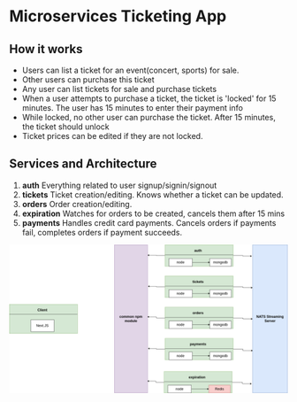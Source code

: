 # Microservices Ticketing App
## How it works
-   Users can list a ticket for an event(concert, sports) for sale.
-   Other users can purchase this ticket
-   Any user   can list tickets for sale and purchase tickets
-   When a user attempts to purchase a ticket, the ticket is 'locked' for 15 minutes. The user has 15 minutes to enter their payment info
-   While locked, no other user can purchase the ticket. After 15 minutes, the ticket should unlock
-   Ticket prices can be edited if they are not locked.

## Services and Architecture
1. **auth** Everything related to user signup/signin/signout
2. **tickets** Ticket creation/editing. Knows whether a ticket can be updated.
3. **orders** Order creation/editing.
4. **expiration** Watches for orders to be created, cancels them after 15 mins
5. **payments** Handles credit card payments. Cancels orders if payments fail, completes orders if payment succeeds.

![Services and Architecture](images/architecture.png)